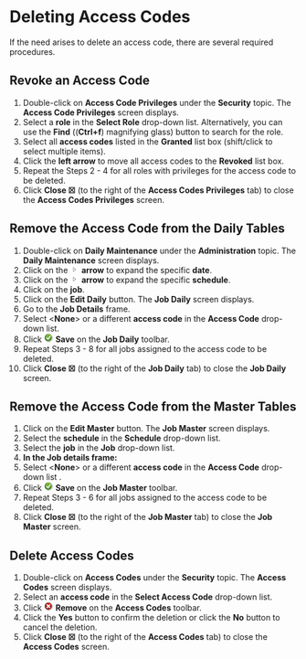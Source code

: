 # Deleting Access Codes

If the need arises to delete an access code, there are several required procedures.

## Revoke an Access Code

1. Double-click on **Access Code Privileges** under the **Security** topic. The **Access Code Privileges** screen displays.
2. Select a **role** in the **Select Role** drop-down list. Alternatively, you can use the **Find** ((**Ctrl+f**) magnifying glass) button to search for the role.
3. Select all **access codes** listed in the **Granted** list box (shift/click to select multiple items).
4. Click the **left arrow** to move all access codes to the **Revoked** list box.
5. Repeat the Steps 2 - 4 for all roles with privileges for the access code to be deleted.
6. Click **Close ☒** (to the right of the **Access Codes Privileges** tab) to close the **Access Codes Privileges** screen.

## Remove the Access Code from the Daily Tables

1. Double-click on **Daily Maintenance** under the **Administration** topic. The **Daily Maintenance** screen displays.
2. Click on the ![Expand](../../../Resources/Images/EM/EMarrowtoexpand.png) **arrow** to expand the specific **date**.
3. Click on the ![Expand](../../../Resources/Images/EM/EMarrowtoexpand.png) **arrow** to expand the specific **schedule**.
4. Click on the **job**.
5. Click on the **Edit Daily** button. The **Job Daily** screen displays.
6. Go to the **Job Details** frame.
7. Select <**None**\> or a different **access code** in the **Access Code** drop-down list.
8. Click ![Save icon](../../../Resources/Images/EM/EMsave.png "Save icon") **Save** on the **Job Daily** toolbar.
9. Repeat Steps 3 - 8 for all jobs assigned to the access code to be deleted.
10. Click **Close ☒** (to the right of the **Job Daily** tab) to close the **Job Daily** screen.

## Remove the Access Code from the Master Tables

1. Click on the **Edit Master** button. The **Job Master** screen displays.
2. Select the **schedule** in the **Schedule** drop-down list.
3. Select the **job** in the **Job** drop-down list.
4. **In the Job details frame:**
5. Select <**None**\> or a different **access code** in the **Access Code** drop-down list .
6. Click ![Save icon](../../../Resources/Images/EM/EMsave.png "Save icon") **Save** on the **Job Master** toolbar.
7. Repeat Steps 3 - 6 for all jobs assigned to the access code to be deleted.
8. Click **Close ☒** (to the right of the **Job Master** tab) to close the **Job Master** screen.

## Delete Access Codes

1. Double-click on **Access Codes** under the **Security** topic. The **Access Codes** screen displays.
2. Select an **access code** in the **Select Access Code** drop-down list.
3. Click ![Remove icon](../../../Resources/Images/EM/EMdelete.png "Remove icon") **Remove** on the **Access Codes** toolbar.
4. Click the **Yes** button to confirm the deletion or click the **No** button to cancel the deletion.
5. Click **Close ☒** (to the right of the **Access Codes** tab) to close the **Access Codes** screen.
